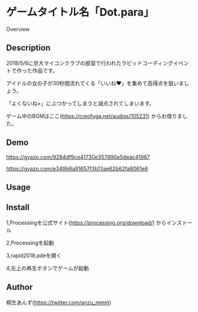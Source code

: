 ゲームタイトル名「Dot.para」
====

Overview

## Description
2018/5/6に京大マイコンクラブの部室で行われたラピッドコーディングイベントで作った作品です。

アイドルの女の子が30秒間流れてくる「いいね❤︎」を集めて高得点を狙いましょう。

「よくないね×」にぶつかってしまうと減点されてしまいます。


ゲーム中のBGMはここ(https://creofuga.net/audios/105231) からお借りました。
## Demo
https://gyazo.com/9284df9ce41730e357890e5deac41967

https://gyazo.com/e349b6a91657f3b13ae62b62fa8061e8

## Usage

## Install
1,Processingを公式サイト(https://processing.org/download/) からインストール

2,Processingを起動

3,rapid2018.pdeを開く

4,左上の再生ボタンでゲームが起動

## Author

桐生あんず(https://twitter.com/anzu_mmm)